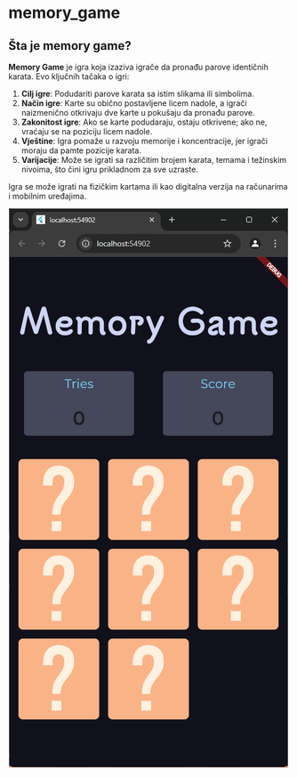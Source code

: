 # memory_game

## Šta je memory game?

**Memory Game** je igra koja izaziva igrače da pronađu parove identičnih karata. Evo ključnih tačaka o igri:

1. **Cilj igre**: Podudariti parove karata sa istim slikama ili simbolima.
2. **Način igre**: Karte su obično postavljene licem nadole, a igrači naizmenično otkrivaju dve karte u pokušaju da pronađu parove.
3. **Zakonitost igre**: Ako se karte podudaraju, ostaju otkrivene; ako ne, vraćaju se na poziciju licem nadole.
4. **Vještine**: Igra pomaže u razvoju memorije i koncentracije, jer igrači moraju da pamte pozicije karata.
5. **Varijacije**: Može se igrati sa različitim brojem karata, temama i težinskim nivoima, što čini igru prikladnom za sve uzraste.

Igra se može igrati na fizičkim kartama ili kao digitalna verzija na računarima i mobilnim uređajima.

<div style="text-align: center;">
  <img src="assets/images/app_preview.png" alt="App Preview">
</div>
